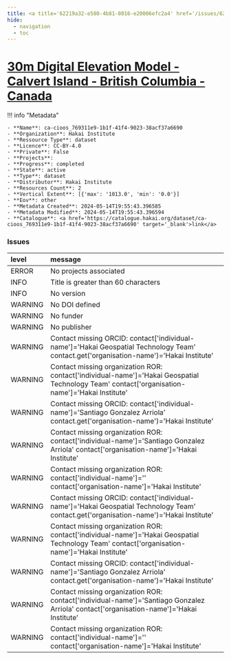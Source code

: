 ```yaml
---
title: <a title='62219a32-e580-4b81-8016-e20006efc2a4' href='/issues/62219a32-e580-4b81-8016-e20006efc2a4/' target='_blank'>30m Digital Elevation Model - Calvert Island - British Columbia - Canada</a>
hide:
  - navigation
  - toc
---
```


# <a title='62219a32-e580-4b81-8016-e20006efc2a4' href='/issues/62219a32-e580-4b81-8016-e20006efc2a4/' target='_blank'>30m Digital Elevation Model - Calvert Island - British Columbia - Canada</a>

<div id='map'></div>

!!! info "Metadata"
    
    - **Name**: ca-cioos_769311e9-1b1f-41f4-9023-38acf37a6690 
    - **Organization**: Hakai Institute 
    - **Ressource Type**: dataset 
    - **Licence**: CC-BY-4.0 
    - **Private**: False 
    - **Projects**:  
    - **Progress**: completed 
    - **State**: active 
    - **Type**: dataset 
    - **Distributor**: Hakai Institute 
    - **Resources Count**: 2 
    - **Vertical Extent**: [{'max': '1013.0', 'min': '0.0'}] 
    - **Eov**: other 
    - **Metadata Created**: 2024-05-14T19:55:43.396585 
    - **Metadata Modified**: 2024-05-14T19:55:43.396594 
    - **Catalogue**: <a href='https://catalogue.hakai.org/dataset/ca-cioos_769311e9-1b1f-41f4-9023-38acf37a6690' target='_blank'>link</a> 

### Issues

| level   | message                                                                                                                                         |
|:--------|:------------------------------------------------------------------------------------------------------------------------------------------------|
| ERROR   | No projects associated                                                                                                                          |
| INFO    | Title is greater than 60 characters                                                                                                             |
| INFO    | No version                                                                                                                                      |
| WARNING | No DOI defined                                                                                                                                  |
| WARNING | No funder                                                                                                                                       |
| WARNING | No publisher                                                                                                                                    |
| WARNING | Contact missing ORCID: contact['individual-name']='Hakai Geospatial Technology Team' contact.get('organisation-name')='Hakai Institute'         |
| WARNING | Contact missing organization ROR:  contact['individual-name']='Hakai Geospatial Technology Team' contact['organisation-name']='Hakai Institute' |
| WARNING | Contact missing ORCID: contact['individual-name']='Santiago Gonzalez Arriola' contact.get('organisation-name')='Hakai Institute'                |
| WARNING | Contact missing organization ROR:  contact['individual-name']='Santiago Gonzalez Arriola' contact['organisation-name']='Hakai Institute'        |
| WARNING | Contact missing organization ROR:  contact['individual-name']='' contact['organisation-name']='Hakai Institute'                                 |
| WARNING | Contact missing ORCID: contact['individual-name']='Hakai Geospatial Technology Team' contact.get('organisation-name')='Hakai Institute'         |
| WARNING | Contact missing organization ROR:  contact['individual-name']='Hakai Geospatial Technology Team' contact['organisation-name']='Hakai Institute' |
| WARNING | Contact missing ORCID: contact['individual-name']='Santiago Gonzalez Arriola' contact.get('organisation-name')='Hakai Institute'                |
| WARNING | Contact missing organization ROR:  contact['individual-name']='Santiago Gonzalez Arriola' contact['organisation-name']='Hakai Institute'        |
| WARNING | Contact missing organization ROR:  contact['individual-name']='' contact['organisation-name']='Hakai Institute'                                 |

<script>
   document.addEventListener("DOMContentLoaded", function() {
    var map = L.map('map').setView([51.505, -125.09], 5);
    L.tileLayer('https://tile.openstreetmap.org/{z}/{x}/{y}.png', {
        maxZoom: 19,
        attribution: '&copy; <a href="http://www.openstreetmap.org/copyright">OpenStreetMap</a>'
    }).addTo(map);
    var geojsonFeature = {
        "type": "Feature",
        "properties": {
            "name" : "<a title='62219a32-e580-4b81-8016-e20006efc2a4' href='/issues/62219a32-e580-4b81-8016-e20006efc2a4/' target='_blank'>30m Digital Elevation Model - Calvert Island - British Columbia - Canada</a>"
        },
        "geometry": {'type': 'Polygon', 'coordinates': [[[-128.164675, 51.408207], [-127.868994, 51.408207], [-127.868994, 51.734813], [-128.164675, 51.734813], [-128.164675, 51.408207]]]}
    }
    L.geoJSON(geojsonFeature).addTo(map);
   })
</script>